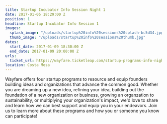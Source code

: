 ```yaml
---
title: Startup Incubator Info Session Night 1
date: 2017-01-05 18:29:00 Z
position: 1
headline: Startup Incubator Info Session 1
images:
  splash_image: "/uploads/startup%20info%20sessions%20splash-bc5d34.jpg"
  thumb_image: "/uploads/startup%20info%20sessions%20thumb.jpg"
dates:
  start_date: 2017-01-09 18:30:00 Z
  end_date: 2017-01-09 20:00:00 Z
urls:
  ticket_url: https://wayfare.ticketleap.com/startup-programs-info-night/dates
location: Costa Mesa
---
```


Wayfare offers four startup programs to resource and equip founders building ideas and organizations that advance the common good. Whether you are dreaming up a new idea, refining your idea, building out the foundation of a new organization or business, growing an organzation to sustainability, or multiplying your organization's impact, we'd love to share and learn how we can best support and equip you in your endeavors. Join us to learn more about these programs and how you or someone you know can participate!